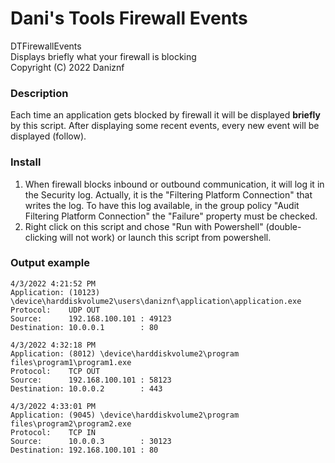 # Dani's Tools Firewall Events
DTFirewallEvents  
Displays briefly what your firewall is blocking  
Copyright (C) 2022 Daniznf

### Description
Each time an application gets blocked by firewall it will be displayed **briefly** by this script.
After displaying some recent events, every new event will be displayed (follow).

### Install
1. When firewall blocks inbound or outbound communication, it will log it in the Security log. Actually, it is the "Filtering Platform Connection" that writes the log. To have this log available, in the group policy "Audit Filtering Platform Connection" the "Failure" property must be checked.
2. Right click on this script and chose "Run with Powershell" (double-clicking will not work) or launch this script from powershell.


### Output example
```
4/3/2022 4:21:52 PM
Application: (10123) \device\harddiskvolume2\users\daniznf\application\application.exe
Protocol:    UDP OUT
Source:      192.168.100.101 : 49123
Destination: 10.0.0.1        : 80

4/3/2022 4:32:18 PM
Application: (8012) \device\harddiskvolume2\program files\program1\program1.exe
Protocol:    TCP OUT
Source:      192.168.100.101 : 58123
Destination: 10.0.0.2        : 443

4/3/2022 4:33:01 PM
Application: (9045) \device\harddiskvolume2\program files\program2\program2.exe
Protocol:    TCP IN
Source:      10.0.0.3        : 30123
Destination: 192.168.100.101 : 80
```
